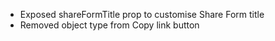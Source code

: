 - Exposed shareFormTitle prop to customise Share Form title
- Removed object type from Copy link button